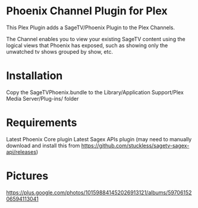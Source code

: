 # Phoenix Channel Plugin for Plex

This Plex Plugin adds a SageTV/Phoenix Plugin to the Plex Channels.

The Channel enables you to view your existing SageTV content using the logical views that Phoenix has exposed, such as
showing only the unwatched tv shows grouped by show, etc.

# Installation
Copy the SageTVPhoenix.bundle to the Library/Application Support/Plex Media Server/Plug-ins/ folder

# Requirements
Latest Phoenix Core plugin
Latest Sagex APIs plugin (may need to manually download and install this from https://github.com/stuckless/sagetv-sagex-api/releases)

# Pictures
https://plus.google.com/photos/101598841452026913121/albums/5970615206594113041
